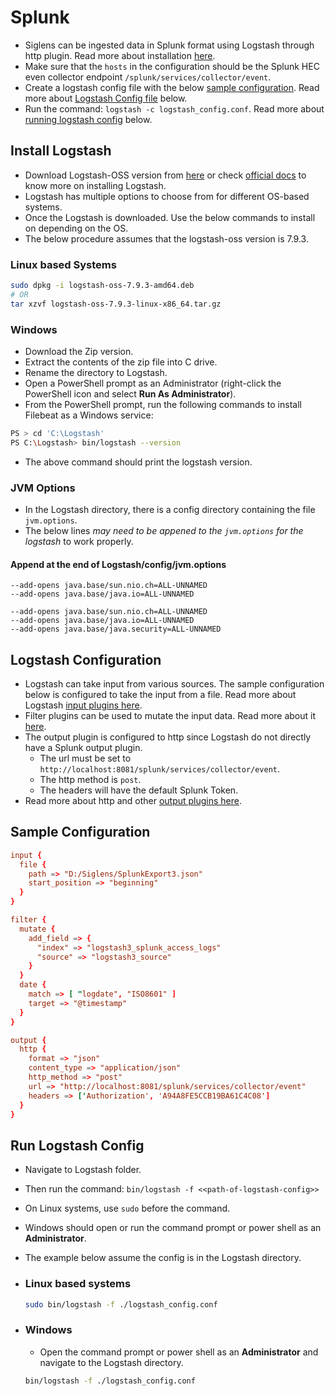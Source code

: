 # Splunk

- Siglens can be ingested data in Splunk format using Logstash through http plugin. Read more about installation [here](#install-logstash).
- Make sure that the `hosts` in the configuration should be the Splunk HEC even collector endpoint `/splunk/services/collector/event`.
- Create a logstash config file with the below [sample configuration](#sample-configuration). Read more about [Logstash Config file](#logstash-configuration) below.
- Run the command: `logstash -c logstash_config.conf`. Read more about [running logstash config](#run-logstash-config) below.

## Install Logstash

- Download Logstash-OSS version from [here](https://www.elastic.co/downloads/logstash-oss) or check [official docs](https://www.elastic.co/guide/en/logstash/current/index.html) to know more on installing Logstash.
- Logstash has multiple options to choose from for different OS-based systems.
- Once the Logstash is downloaded. Use the below commands to install on depending on the OS.
- The below procedure assumes that the logstash-oss version is 7.9.3.

### Linux based Systems

```bash
sudo dpkg -i logstash-oss-7.9.3-amd64.deb
# OR
tar xzvf logstash-oss-7.9.3-linux-x86_64.tar.gz
```

### Windows

- Download the Zip version.
- Extract the contents of the zip file into C drive.
- Rename the directory to Logstash.
- Open a PowerShell prompt as an Administrator (right-click the PowerShell icon and select **Run As Administrator**).
- From the PowerShell prompt, run the following commands to install Filebeat as a Windows service:

```bash
PS > cd 'C:\Logstash'
PS C:\Logstash> bin/logstash --version
```

- The above command should print the logstash version.

### JVM Options

- In the Logstash directory, there is a config directory containing the file `jvm.options`.
- The below lines _may need to be appened to the `jvm.options` for the logstash_ to work properly.

#### Append at the end of Logstash/config/jvm.options

```options
--add-opens java.base/sun.nio.ch=ALL-UNNAMED
--add-opens java.base/java.io=ALL-UNNAMED

--add-opens java.base/sun.nio.ch=ALL-UNNAMED
--add-opens java.base/java.io=ALL-UNNAMED
--add-opens java.base/java.security=ALL-UNNAMED
```

## Logstash Configuration

- Logstash can take input from various sources. The sample configuration below is configured to take the input from a file. Read more about Logstash [input plugins here](https://www.elastic.co/guide/en/logstash/7.9/input-plugins.html).
- Filter plugins can be used to mutate the input data. Read more about it [here](https://www.elastic.co/guide/en/logstash/7.9/filter-plugins.html).
- The output plugin is configured to http since Logstash do not directly have a Splunk output plugin.
  - The url must be set to `http://localhost:8081/splunk/services/collector/event`.
  - The http method is `post`.
  - The headers will have the default Splunk Token.
- Read more about http and other [output plugins here](https://www.elastic.co/guide/en/logstash/7.9/plugins-outputs-elasticsearch.html).

## Sample Configuration

```conf
input {
  file {
    path => "D:/Siglens/SplunkExport3.json"
    start_position => "beginning"
  }
}

filter {
  mutate {
    add_field => {
      "index" => "logstash3_splunk_access_logs"
      "source" => "logstash3_source"
    }
  }
  date {
    match => [ "logdate", "ISO8601" ]
    target => "@timestamp"
  }
}

output {
  http {
    format => "json"
    content_type => "application/json"
    http_method => "post"
    url => "http://localhost:8081/splunk/services/collector/event"
    headers => ['Authorization', 'A94A8FE5CCB19BA61C4C08']
  }
}
```

## Run Logstash Config

- Navigate to Logstash folder.
- Then run the command: `bin/logstash -f <<path-of-logstash-config>>`
- On Linux systems, use `sudo` before the command.
- Windows should open or run the command prompt or power shell as an **Administrator**.
- The example below assume the config is in the Logstash directory.

- ### Linux based systems

  ```bash
  sudo bin/logstash -f ./logstash_config.conf
  ```

- ### Windows

  - Open the command prompt or power shell as an **Administrator** and navigate to the Logstash directory.

  ```bash
  bin/logstash -f ./logstash_config.conf
  ```
